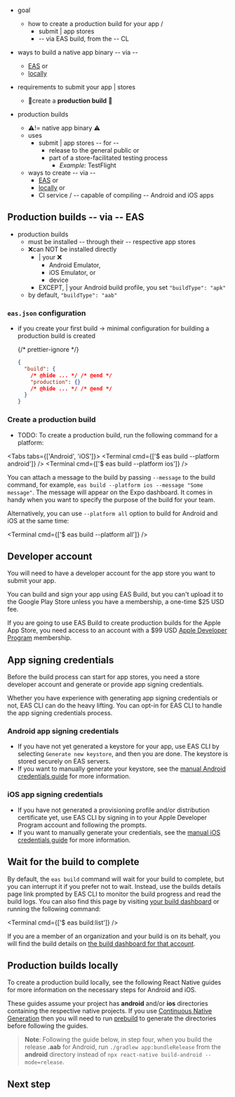 * goal
  * how to create a production build for your app /
    * submit | app stores
    * -- via EAS build, from the -- CL

* ways to build a native app binary -- via --
  * [EAS](../build/setup.md) or
  * [locally](../guides/local-app-development.md)

* requirements to submit your app | stores
  * 👀create a **production build** 👀

* production builds
  * ⚠️!= native app binary ⚠️
  * uses
    * submit | app stores -- for --
      * release to the general public or
      * part of a store-facilitated testing process 
        * _Example:_ TestFlight
  * ways to create -- via --
    * [EAS](#production-builds-using-eas) or
    * [locally](#production-builds-locally) or
    * CI service / -- capable of compiling -- Android and iOS apps

## Production builds -- via -- EAS

* production builds
  * must be installed -- through their -- respective app stores
  * ❌can NOT be installed directly 
    * | your ❌
      * Android Emulator,
      * iOS Emulator, or
      * device 
    * EXCEPT, | your Android build profile, you set `"buildType": "apk"`  
  * by default, `"buildType": "aab"`

### `eas.json` configuration

* if you create your first build -> minimal configuration for building a production build is created 

  {/* prettier-ignore */}
  ```json eas.json
  {
    "build": {
      /* @hide ... */ /* @end */
      "production": {}
      /* @hide ... */ /* @end */
    }
  }
  ```

### Create a production build

* TODO:
To create a production build, run the following command for a platform:

<Tabs tabs={['Android', 'iOS']}>
  <Tab>
    <Terminal cmd={['$ eas build --platform android']} />
  </Tab>
  <Tab>
    <Terminal cmd={['$ eas build --platform ios']} />
  </Tab>
</Tabs>

You can attach a message to the build by passing `--message` to the build command, for example, `eas build --platform ios --message "Some message"`. The message will appear on the Expo dashboard. It comes in handy when you want to specify the purpose of the build for your team.

Alternatively, you can use `--platform all` option to build for Android and iOS at the same time:

<Terminal cmd={['$ eas build --platform all']} />

## Developer account

You will need to have a developer account for the app store you want to submit your app.

<Collapsible summary="Google Play Developer membership is required to distribute to the Google Play Store.">

You can build and sign your app using EAS Build, but you can't upload it to the Google Play Store unless you have a membership, a one-time $25 USD fee.

</Collapsible>

<Collapsible summary="Apple Developer Program membership is required to build for the Apple App Store.">

If you are going to use EAS Build to create production builds for the Apple App Store, you need access to an account with a $99 USD [Apple Developer Program](https://developer.apple.com/programs) membership.

</Collapsible>

## App signing credentials

Before the build process can start for app stores, you need a store developer account and generate or provide app signing credentials.

Whether you have experience with generating app signing credentials or not, EAS CLI can do the heavy lifting. You can opt-in for EAS CLI to handle the app signing credentials process.

### Android app signing credentials

- If you have not yet generated a keystore for your app, use EAS CLI by selecting `Generate new keystore`, and then you are done. The keystore is stored securely on EAS servers.
- If you want to manually generate your keystore, see the [manual Android credentials guide](/app-signing/local-credentials#android-credentials) for more information.

### iOS app signing credentials

- If you have not generated a provisioning profile and/or distribution certificate yet, use EAS CLI by signing in to your Apple Developer Program account and following the prompts.
- If you want to manually generate your credentials, see the [manual iOS credentials guide](/app-signing/local-credentials#ios-credentials) for more information.

## Wait for the build to complete

By default, the `eas build` command will wait for your build to complete, but you can interrupt it if you prefer not to wait. Instead, use the builds details page link prompted by EAS CLI to monitor the build progress and read the build logs. You can also find this page by visiting [your build dashboard](https://expo.dev/builds) or running the following command:

<Terminal cmd={['$ eas build:list']} />

If you are a member of an organization and your build is on its behalf, you will find the build details on [the build dashboard for that account](https://expo.dev/accounts/[account]/builds).

## Production builds locally

To create a production build locally, see the following React Native guides for more information on the necessary steps for Android and iOS.

These guides assume your project has **android** and/or **ios** directories containing the respective native projects. If you use [Continuous Native Generation](/workflow/continuous-native-generation) then you will need to run [prebuild](/workflow/prebuild) to generate the directories before following the guides.

> **Note**: Following the guide below, in step four, when you build the release **.aab** for Android, run `./gradlew app:bundleRelease` from the **android** directory instead of `npx react-native build-android --mode=release`.

<BoxLink
  title="Publishing to Google Play Store"
  description="Learn how to publish an app to Google Play Store by following the necessary steps manually."
  Icon={BookOpen02Icon}
  href="https://reactnative.dev/docs/signed-apk-android"
/>

<BoxLink
  title="Publishing to Apple App Store"
  description="Learn how to publish an app to Apple App Store by following the necessary steps manually."
  Icon={BookOpen02Icon}
  href="https://reactnative.dev/docs/publishing-to-app-store"
/>

## Next step

<BoxLink
  title="App stores best practices"
  description="Learn about the best practices for submitting your app to app stores."
  Icon={BookOpen02Icon}
  href="/distribution/app-stores/"
/>
